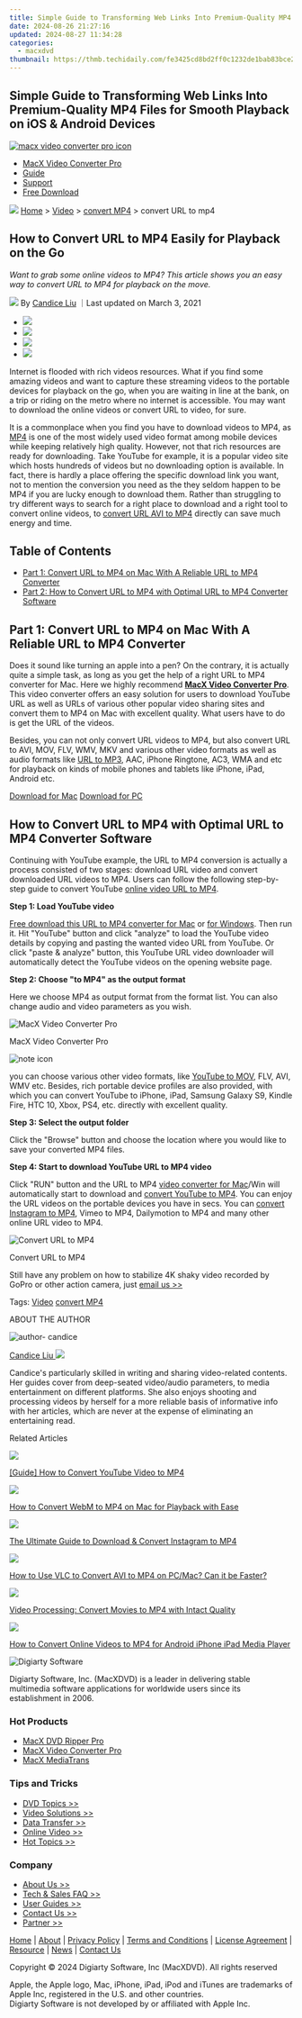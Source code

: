 ```yaml
---
title: Simple Guide to Transforming Web Links Into Premium-Quality MP4 Files for Smooth Playback on iOS & Android Devices
date: 2024-08-26 21:27:16
updated: 2024-08-27 11:34:28
categories:
  - macxdvd
thumbnail: https://thmb.techidaily.com/fe3425cd8bd2ff0c1232de1bab83bce21e82181cb81ffb7e2c2a0692c27f7927.png
---
```


## Simple Guide to Transforming Web Links Into Premium-Quality MP4 Files for Smooth Playback on iOS & Android Devices

[![macx video converter pro icon](https://www.macxdvd.com/mac-dvd-video-converter-how-to/../image-style/new-seo/icon11.png)](https://tools.techidaily.com/macxdvd/products/)

* [MacX Video Converter Pro](https://tools.techidaily.com/macxdvd/products/)
* [Guide](https://tools.techidaily.com/macxdvd/products/)
* [Support](https://tools.techidaily.com/macxdvd/products/)
* [Free Download](https://tools.techidaily.com/macxdvd/products/)



![](https://www.macxdvd.com/mac-dvd-video-converter-how-to/../image-style/new-seo/icon7.png) [Home](https://tools.techidaily.com/macxdvd/products/) \> [Video](https://tools.techidaily.com/macxdvd/products/) \> [convert MP4](https://tools.techidaily.com/macxdvd/products/) \> convert URL to mp4

## How to Convert URL to MP4 Easily for Playback on the Go



_Want to grab some online videos to MP4? This article shows you an easy way to convert URL to MP4 for playback on the move._ 

![](https://www.macxdvd.com/mac-dvd-video-converter-how-to/../image-style/new-seo/icon6.png) By [Candice Liu](https://tools.techidaily.com/macxdvd/products/) ｜Last updated on March 3, 2021 

* [![](https://www.macxdvd.com/mac-dvd-video-converter-how-to/../image-style/new-seo/share-fa.jpg)](https://www.facebook.com/sharer/sharer.php?u=https://www.macxdvd.com/mac-dvd-video-converter-how-to/convert-youtube-url-to-mp4.htm)
* [![](https://www.macxdvd.com/mac-dvd-video-converter-how-to/../image-style/new-seo/share-tw.jpg)](https://twitter.com/intent/tweet?url=https://www.macxdvd.com/mac-dvd-video-converter-how-to/convert-youtube-url-to-mp4.htm)
* [![](https://www.macxdvd.com/mac-dvd-video-converter-how-to/../image-style/new-seo/share-email.jpg)](https://www.macxdvd.com/mac-dvd-video-converter-how-to/mailto:info@example.com?&subject=&body=https://www.macxdvd.com/mac-dvd-video-converter-how-to/convert-youtube-url-to-mp4.htm)
* [![](https://www.macxdvd.com/mac-dvd-video-converter-how-to/../image-style/new-seo/share-in.jpg)](https://www.linkedin.com/shareArticle?mini=true&url=https://www.macxdvd.com/mac-dvd-video-converter-how-to/convert-youtube-url-to-mp4.htm&title=&summary=https://www.macxdvd.com/mac-dvd-video-converter-how-to/convert-youtube-url-to-mp4.htm&source=)

Internet is flooded with rich videos resources. What if you find some amazing videos and want to capture these streaming videos to the portable devices for playback on the go, when you are waiting in line at the bank, on a trip or riding on the metro where no internet is accessible. You may want to download the online videos or convert URL to video, for sure. 

It is a commonplace when you find you have to download videos to MP4, as [MP4](https://tools.techidaily.com/macxdvd/products/) is one of the most widely used video format among mobile devices while keeping relatively high quality. However, not that rich resources are ready for downloading. Take YouTube for example, it is a popular video site which hosts hundreds of videos but no downloading option is available. In fact, there is hardly a place offering the specific download link you want, not to mention the conversion you need as the they seldom happen to be MP4 if you are lucky enough to download them. Rather than struggling to try different ways to search for a right place to download and a right tool to convert online videos, to [convert URL AVI to MP4](https://tools.techidaily.com/macxdvd/products/) directly can save much energy and time. 

## Table of Contents

* [Part 1: Convert URL to MP4 on Mac With A Reliable URL to MP4 Converter](https://tools.techidaily.com/macxdvd/products/)
* [Part 2: How to Convert URL to MP4 with Optimal URL to MP4 Converter Software](https://tools.techidaily.com/macxdvd/products/)

## Part 1: Convert URL to MP4 on Mac With A Reliable URL to MP4 Converter 

Does it sound like turning an apple into a pen? On the contrary, it is actually quite a simple task, as long as you get the help of a right URL to MP4 converter for Mac. Here we highly recommend [**MacX Video Converter Pro**](https://tools.techidaily.com/macxdvd/products/). This video converter offers an easy solution for users to download YouTube URL as well as URLs of various other popular video sharing sites and convert them to MP4 on Mac with excellent quality. What users have to do is get the URL of the videos. 

Besides, you can not only convert URL videos to MP4, but also convert URL to AVI, MOV, FLV, WMV, MKV and various other video formats as well as audio formats like [URL to MP3](https://tools.techidaily.com/macxdvd/products/), AAC, iPhone Ringtone, AC3, WMA and etc for playback on kinds of mobile phones and tablets like iPhone, iPad, Android etc.

[Download for Mac](https://tools.techidaily.com/macxdvd/products/) [Download for PC](https://tools.techidaily.com/macxdvd/products/) 

## How to Convert URL to MP4 with Optimal URL to MP4 Converter Software 

Continuing with YouTube example, the URL to MP4 conversion is actually a process consisted of two stages: download URL video and convert downloaded URL videos to MP4\. Users can follow the following step-by-step guide to convert YouTube [online video URL to MP4](https://tools.techidaily.com/macxdvd/products/). 

**Step 1: Load YouTube video**

[Free download this URL to MP4 converter for Mac](https://tools.techidaily.com/macxdvd/products/) or [for Windows](https://tools.techidaily.com/macxdvd/products/). Then run it. Hit "YouTube" button and click "analyze" to load the YouTube video details by copying and pasting the wanted video URL from YouTube. Or click "paste & analyze" button, this YouTube URL video downloader will automatically detect the YouTube videos on the opening website page.

**Step 2: Choose "to MP4" as the output format**

Here we choose MP4 as output format from the format list. You can also change audio and video parameters as you wish. 

![MacX Video Converter Pro](https://www.macxdvd.com/mac-dvd-video-converter-how-to/../mac-video-converter-pro/step-image/add-video.png) 

MacX Video Converter Pro

![note icon](https://www.macxdvd.com/mac-dvd-video-converter-how-to/../image-style/new-seo/icon0.png)

you can choose various other video formats, like [YouTube to MOV](https://tools.techidaily.com/macxdvd/products/), FLV, AVI, WMV etc. Besides, rich portable device profiles are also provided, with which you can convert YouTube to iPhone, iPad, Samsung Galaxy S9, Kindle Fire, HTC 10, Xbox, PS4, etc. directly with excellent quality.

**Step 3: Select the output folder** 

Click the "Browse" button and choose the location where you would like to save your converted MP4 files.

**Step 4: Start to download YouTube URL to MP4 video**

Click "RUN" button and the URL to MP4 [video converter for Mac](https://tools.techidaily.com/macxdvd/products/)/Win will automatically start to download and [convert YouTube to MP4](https://tools.techidaily.com/macxdvd/products/). You can enjoy the URL videos on the portable devices you have in secs. You can [convert Instagram to MP4](https://tools.techidaily.com/macxdvd/products/), Vimeo to MP4, Dailymotion to MP4 and many other online URL video to MP4\. 

![Convert URL to MP4](https://www.macxdvd.com/mac-dvd-video-converter-how-to/../mac-video-converter-pro/step-image/choose-format-mp4.png) 

Convert URL to MP4

Still have any problem on how to stabilize 4K shaky video recorded by GoPro or other action camera, just [email us >>](https://tools.techidaily.com/macxdvd/products/)

Tags: [Video](https://tools.techidaily.com/macxdvd/products/) [convert MP4](https://tools.techidaily.com/macxdvd/products/) 

ABOUT THE AUTHOR

![author- candice](https://www.macxdvd.com/mac-dvd-video-converter-how-to/../image-style/new-seo/candice.png) 

[Candice Liu ![](https://www.macxdvd.com/mac-dvd-video-converter-how-to/../image-style/new-seo/share-in1.jpg)](https://www.linkedin.com/in/candice-liu-444483a3/) 

Candice's particularly skilled in writing and sharing video-related contents. Her guides cover from deep-seated video/audio parameters, to media entertainment on different platforms. She also enjoys shooting and processing videos by herself for a more reliable basis of informative info with her articles, which are never at the expense of eliminating an entertaining read.



Related Articles

![](https://www.macxdvd.com/mac-dvd-video-converter-how-to/../image-style/new-seo/pic7.jpg)

[\[Guide\] How to Convert YouTube Video to MP4](https://tools.techidaily.com/macxdvd/products/) 

![](https://www.macxdvd.com/mac-dvd-video-converter-how-to/../image-style/new-seo/pic6.jpg)

[How to Convert WebM to MP4 on Mac for Playback with Ease](https://tools.techidaily.com/macxdvd/products/) 

![](https://www.macxdvd.com/mac-dvd-video-converter-how-to/../image-style/new-seo/pic5.jpg)

[The Ultimate Guide to Download & Convert Instagram to MP4](https://tools.techidaily.com/macxdvd/products/) 

![](https://www.macxdvd.com/mac-dvd-video-converter-how-to/../image-style/new-seo/pic4.jpg)

[How to Use VLC to Convert AVI to MP4 on PC/Mac? Can it be Faster?](https://tools.techidaily.com/macxdvd/products/) 

![](https://www.macxdvd.com/mac-dvd-video-converter-how-to/../image-style/new-seo/pic3.jpg)

[Video Processing: Convert Movies to MP4 with Intact Quality](https://tools.techidaily.com/macxdvd/products/) 

![](https://www.macxdvd.com/mac-dvd-video-converter-how-to/../image-style/new-seo/pic2.jpg)

[How to Convert Online Videos to MP4 for Android iPhone iPad Media Player](https://tools.techidaily.com/macxdvd/products/) 



![Digiarty Software](https://www.macxdvd.com/mac-dvd-video-converter-how-to/../icon/logo.png) 

Digiarty Software, Inc. (MacXDVD) is a leader in delivering stable multimedia software applications for worldwide users since its establishment in 2006.

### Hot Products

* [MacX DVD Ripper Pro](https://tools.techidaily.com/macxdvd/products/)
* [MacX Video Converter Pro](https://tools.techidaily.com/macxdvd/products/)
* [MacX MediaTrans](https://tools.techidaily.com/macxdvd/products/)

### Tips and Tricks

* [DVD Topics >>](https://tools.techidaily.com/macxdvd/products/)
* [Video Solutions >>](https://tools.techidaily.com/macxdvd/products/)
* [Data Transfer >>](https://tools.techidaily.com/macxdvd/products/)
* [Online Video >>](https://tools.techidaily.com/macxdvd/products/)
* [Hot Topics >>](https://tools.techidaily.com/macxdvd/products/)

### Company

* [About Us >>](https://tools.techidaily.com/macxdvd/products/)
* [Tech & Sales FAQ >>](https://tools.techidaily.com/macxdvd/products/)
* [User Guides >>](https://tools.techidaily.com/macxdvd/products/)
* [Contact Us >>](https://tools.techidaily.com/macxdvd/products/)
* [Partner >>](https://tools.techidaily.com/macxdvd/products/)



[Home](https://tools.techidaily.com/macxdvd/products/) | [About](https://tools.techidaily.com/macxdvd/products/) | [Privacy Policy](https://tools.techidaily.com/macxdvd/products/) | [Terms and Conditions](https://tools.techidaily.com/macxdvd/products/) | [License Agreement](https://tools.techidaily.com/macxdvd/products/) | [Resource](https://tools.techidaily.com/macxdvd/products/) | [News](https://tools.techidaily.com/macxdvd/products/) | [Contact Us](https://tools.techidaily.com/macxdvd/products/)

Copyright © 2024 Digiarty Software, Inc (MacXDVD). All rights reserved

Apple, the Apple logo, Mac, iPhone, iPad, iPod and iTunes are trademarks of Apple Inc, registered in the U.S. and other countries.  
Digiarty Software is not developed by or affiliated with Apple Inc.

<ins class="adsbygoogle"
     style="display:block"
     data-ad-format="autorelaxed"
     data-ad-client="ca-pub-7571918770474297"
     data-ad-slot="1223367746"></ins>



<ins class="adsbygoogle"
     style="display:block"
     data-ad-client="ca-pub-7571918770474297"
     data-ad-slot="8358498916"
     data-ad-format="auto"
     data-full-width-responsive="true"></ins>
